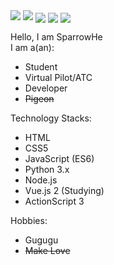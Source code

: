 <img src="https://github-readme-stats.vercel.app/api?username=sparrowhe&show_icons=true&icon_color=66ccff&text_color=718096&bg_color=ffffff" />
<img src="https://github-readme-stats.vercel.app/api/top-langs/?username=sparrowhe&hide=actionscript,haxe" />
<img align="center" src="https://github-readme-stats.vercel.app/api/pin/?username=hydrogen-oj&repo=hoj&show_owner=true" />
<img align="center" src="https://github-readme-stats.vercel.app/api/pin/?username=hydrogen-oj&repo=hoj-judger&show_owner=true" />
<img align="center" src="https://github-readme-stats.vercel.app/api/pin/?username=hydrogen-oj&repo=hoj-testcase-server&show_owner=true" />
<!-- Check the sum of - and >>2 -->

Hello, I am SparrowHe  
I am a(an):
- Student
- Virtual Pilot/ATC
- Developer
- ~~Pigeon~~

Technology Stacks:
- HTML
- CSS5
- JavaScript (ES6)
- Python 3.x
- Node.js
- Vue.js 2 (Studying)
- ActionScript 3

Hobbies:
- Gugugu
- ~~Make Love~~
